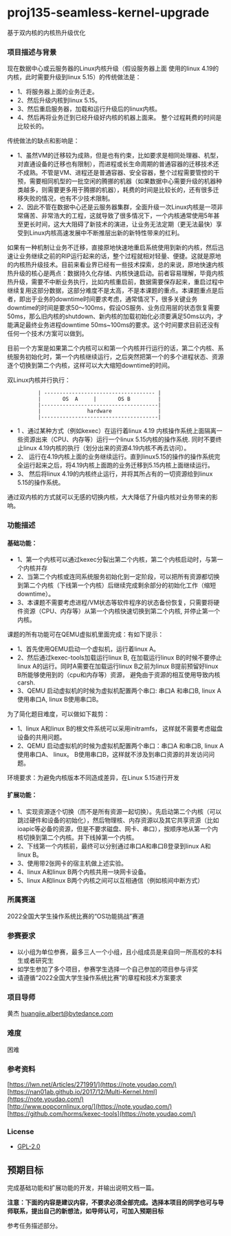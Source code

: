# proj135-seamless-kernel-upgrade
基于双内核的内核热升级优化


### 项目描述与背景

现在数据中心或云服务器的Linux内核升级（假设服务器上面 使用的linux 4.19的内核，此时需要升级到linux 5.15）的传统做法是：
- 1、将服务器上面的业务迁走。
- 2、然后升级内核到linux 5.15。
- 3、然后重启服务器，加载和运行升级后的linux内核。
- 4、然后再将业务迁到已经升级好内核的机器上面来。
整个过程耗费的时间是比较长的。

传统做法的缺点和影响是：
- 1、虽然VM的迁移较为成熟，但是也有约束，比如要求是相同处理器、机型，对直通设备的迁移也有限制），而进程或长生命周期的普通容器的迁移技术还不成熟。不管是VM、进程还是普通容器、安全容器，整个过程需要管控的干预，需要相同机型的一批空闲的腾挪的机器（如果数据中心需要升级的机器种类越多，则需要更多用于腾挪的机器），耗费的时间是比较长的，还有很多迁移失败的情况，也有不少技术限制。
- 2、因此不管在数据中心还是云服务器集群，全面升级一次Linux内核是一项非常痛苦、非常浩大的工程，这就导致了很多情况下，一个内核通常使用5年甚至更长时间，这大大阻碍了新技术的演进，让业务无法定期（更无法最快）享受到Linux内核高速发展中不断推层出新的新特性带来的红利。

如果有一种机制让业务不迁移，直接原地快速地重启系统使用到新的内核，然后迅速让业务继续之前的RIP运行起来的话，整个过程就相对轻量、便捷。这就是原地的内核热升级技术。目前来看业界已经有一些技术探索，总的来说，原地快速内核热升级的核心是两点：数据持久化存储、内核快速启动。前者容易理解，毕竟内核热升级，需要不中断业务执行，比如内核重启前，数据需要保存起来，重启过程中继续复用这部分数据，这部分难度不是太高，不是本课题的重点。本课题重点是后者，即出于业务的downtime时间要求考虑，通常情况下，很多关键业务downtime的时间是要求50～100ms，假设OS服务、业务应用层的状态恢复需要50ms，那么旧内核的shutdown、新内核的加载初始化必须要满足50ms以内，才能满足最终业务进程downtime 50ms~100ms的要求。这个时间要求目前还没有任何一个技术/方案可以做到。

目前一个方案是如果第二个内核可以和第一个内核并行运行的话，第二个内核、系统服务初始化时，第一个内核继续运行，之后突然把第一个的多个进程状态、资源逐个切换到第二个内核，这样可以大大缩短downtime的时间。


双Linux内核并行执行：
```
          | ------------------------------------ |
          |       OS  A     |       OS B         |
          |--------------------------------------|
          |               hardware               |
          |--------------------------------------|
```
- 1 、通过某种方式（例如kexec）在运行着linux 4.19 内核操作系统上面隔离一些资源出来（CPU、内存等）运行一个linux 5.15内核的操作系统. 同时不要终止linux 4.19内核的执行（划分出来的资源4.19内核不再去访问）。
- 2、 运行在4.19内核上面的业务继续运行。直到linux5.15的操作的操作系统完全运行起来之后，将4.19内核上面跑的业务迁移到5.15内核上面继续运行。
- 3、 然后将linux 4.19的内核终止运行，并将其所占有的一切资源给到linux 5.15的操作系统。

通过双内核的方式就可以无感的切换内核，大大降低了升级内核对业务带来的影响。


### 功能描述

#### 基础功能：
- 1、第一个内核可以通过kexec分裂出第二个内核，第二个内核启动时，与第一个内核并存
- 2、当第二个内核或连同系统服务初始化到一定阶段，可以把所有资源都切换到第二个内核（下线第一个内核）后继续完成剩余部分的初始化工作（缩短downtime）。
- 3、本课题不需要考虑进程/VM状态等软件程序的状态备份恢复，只需要将硬件资源（CPU、内存等）从第一个内核快速切换到第二个内核, 并停止第一个内核。

课题的所有功能可在QEMU虚拟机里面完成：有如下提示：
- 1、首先使用QEMU启动一个虚拟机，运行着linux A。
- 2、然后通过kexec-tools加载运行linux B, 在加载运行linux B的时候不要停止linux A的运行。同时A需要在加载运行linux B之前为linux B提前预留好linux B所能够使用到的（cpu和内存等）资源，
避免由于资源的相互使用导致内核carsh.
- 3、QEMU 启动虚拟机的时候为虚拟机配置两个串口: 串口A 和串口B, linux A使用串口A, linux B使用串口B。

为了简化题目难度，可以做如下裁剪：
- 1、linux A和linux B的根文件系统可以采用initramfs， 这样就不需要考虑磁盘设备的共用问题。
- 2、QEMU 启动虚拟机的时候为虚拟机配置两个串口：串口A 和串口B, linux A使用串口A、 linux。 B使用串口B，这样就不涉及到串口资源的并发访问问题。


环境要求：为避免内核版本不同造成差异，在Linux 5.15进行开发

#### 扩展功能：

- 1、实现资源逐个切换（而不是所有资源一起切换）。先启动第二个内核（可以跳过硬件和设备的初始化），然后物理核、内存资源以及其它共享资源（比如ioapic等必备的资源，但是不要求磁盘、网卡、串口），按顺序地从第一个内核切换到第二个内核。并下线掉第一个内核。 
- 2、下线第一个内核前，最终可以分别通过串口A和串口B登录到linux A和linux B。 
- 3、使用带2张网卡的宿主机做上述实验。 
- 4、linux A和linux B两个内核共用一块网卡设备。 
- 5、linux A和linux B两个内核之间可以互相通信（例如核间中断方式）

### 所属赛道

2022全国大学生操作系统比赛的“OS功能挑战”赛道


### 参赛要求

- 以小组为单位参赛，最多三人一个小组，且小组成员是来自同一所高校的本科生或者研究生
- 如学生参加了多个项目，参赛学生选择一个自己参加的项目参与评奖
- 请遵循“2022全国大学生操作系统比赛”的章程和技术方案要求



### 项目导师
黄杰 huangjie.albert@bytedance.com

### 难度
困难

### 参考资料
[https://lwn.net/Articles/271991/](https://note.youdao.com/)  
[https://nan01ab.github.io/2017/12/Multi-Kernel.html](https://note.youdao.com/)  
[http://www.popcornlinux.org/](https://note.youdao.com/)  
[https://github.com/horms/kexec-tools](https://note.youdao.com/)  

### License
* [GPL-2.0](https://opensource.org/licenses/GPL-2.0)

## 预期目标

完成基础功能和扩展功能的开发，并输出说明文档一篇。

**注意：下面的内容是建议内容，不要求必须全部完成。选择本项目的同学也可与导师联系，提出自己的新想法，如导师认可，可加入预期目标**

参考任务描述部分。
